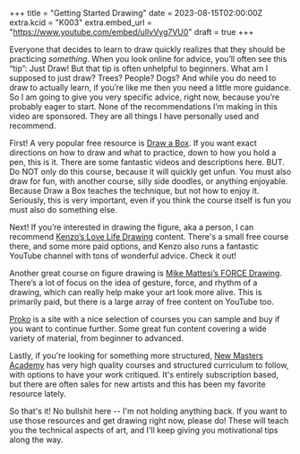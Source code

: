 +++
title = "Getting Started Drawing"
date = 2023-08-15T02:00:00Z
extra.kcid = "K003"
extra.embed_url = "https://www.youtube.com/embed/uIlvVyg7VU0"
draft = true
+++

Everyone that decides to learn to draw quickly realizes that they should be practicing _something_. When you look online for advice, you’ll often see this “tip”: Just Draw!
But that tip is often unhelpful to beginners. What am I supposed to just draw? Trees? People? Dogs? And while you do need to draw to actually learn, if you’re like me then you need a little more guidance.
So I am going to give you very specific advice, right now, because you’re probably eager to start. None of the recommendations I’m making in this video are sponsored. They are all things I have personally used and recommend.

First! A very popular free resource is [Draw a Box]. If you want exact directions on how to draw and what to practice, down to how you hold a pen, this is it. There are some fantastic videos and descriptions here. BUT. Do NOT only do this course, because it will quickly get unfun. You must also draw for fun, with another course, silly side doodles, or anything enjoyable. Because Draw a Box teaches the technique, but not how to enjoy it. Seriously, this is very important, even if you think the course itself is fun you must also do something else.

Next! If you’re interested in drawing the figure, aka a person, I can recommend [Kenzo’s Love Life Drawing] content. There's a small free course there, and some more paid options, and Kenzo also runs a fantastic YouTube channel with tons of wonderful advice. Check it out!

Another great course on figure drawing is [Mike Mattesi’s FORCE Drawing]. There’s a lot of focus on the idea of gesture, force, and rhythm of a drawing, which can really help make your art look more alive. This is primarily paid, but there is a large array of free content on YouTube too.

[Proko] is a site with a nice selection of courses you can sample and buy if you want to continue further. Some great fun content covering a wide variety of material, from beginner to advanced.

Lastly, if you're looking for something more structured, [New Masters Academy] has very high quality courses and structured curriculum to follow, with options to have your work critiqued. It's entirely subscription based, but there are often sales for new artists and this has been my favorite resource lately.

So that's it! No bullshit here -- I'm not holding anything back. If you want to use those resources and get drawing right now, please do! These will teach you the technical aspects of art, and I'll keep giving you motivational tips along the way.

[Draw a Box]: https://drawabox.com/
[Kenzo’s Love Life Drawing]: https://lovelifedrawing.com/
[Mike Mattesi’s FORCE Drawing]: https://www.drawingforce.com/
[Proko]: https://www.proko.com/
[New Masters Academy]: https://www.nma.art/
